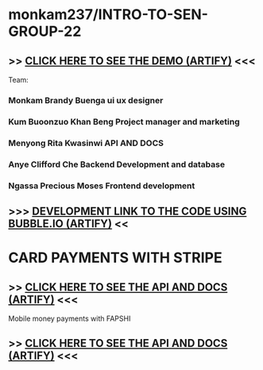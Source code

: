 # monkam237/INTRO-TO-SEN-GROUP-22
## >> [CLICK HERE TO SEE THE DEMO (ARTIFY)](https://monkam.bubbleapps.io/version-test/?H=Home) <<<
Team:
### Monkam Brandy Buenga ui ux designer
### Kum Buoonzuo Khan Beng Project manager and marketing
### Menyong Rita Kwasinwi  API AND DOCS
### Anye Clifford Che Backend Development and database
### Ngassa Precious Moses Frontend development

## >>> [DEVELOPMENT LINK TO THE CODE USING BUBBLE.IO (ARTIFY)](https://bubble.io/page?id=monkam&tab=tabs-1&name=index) <<

# CARD PAYMENTS WITH STRIPE
## >> [CLICK HERE TO SEE THE API AND DOCS (ARTIFY)](https://docs.stripe.com/api/payment_methods) <<<

Mobile money payments with FAPSHI
## >> [CLICK HERE TO SEE THE API AND DOCS (ARTIFY)](https://documentation.fapshi.com/dev-tools.html) <<<
